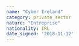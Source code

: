 ```yaml
---
name: "Cyber Ireland"
category: private_sector
nature: "Entreprise"
nationality: IRL
date_signed: '2018-11-12'
---
```

    